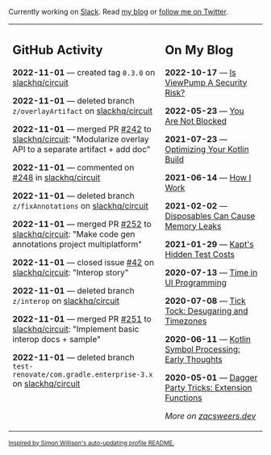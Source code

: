 Currently working on [Slack](https://slack.com/). Read [my blog](https://zacsweers.dev/) or [follow me on Twitter](https://twitter.com/ZacSweers).

<table><tr><td valign="top" width="60%">

## GitHub Activity
<!-- githubActivity starts -->
**2022-11-01** — created tag `0.3.0` on [slackhq/circuit](https://github.com/slackhq/circuit)

**2022-11-01** — deleted branch `z/overlayArtifact` on [slackhq/circuit](https://github.com/slackhq/circuit)

**2022-11-01** — merged PR [#242](https://github.com/slackhq/circuit/pull/242) to [slackhq/circuit](https://github.com/slackhq/circuit): "Modularize overlay API to a separate artifact + add doc"

**2022-11-01** — commented on [#248](https://github.com/slackhq/circuit/pull/248#issuecomment-1298876954) in [slackhq/circuit](https://github.com/slackhq/circuit)

**2022-11-01** — deleted branch `z/fixAnnotations` on [slackhq/circuit](https://github.com/slackhq/circuit)

**2022-11-01** — merged PR [#252](https://github.com/slackhq/circuit/pull/252) to [slackhq/circuit](https://github.com/slackhq/circuit): "Make code gen annotations project multiplatform"

**2022-11-01** — closed issue [#42](https://github.com/slackhq/circuit/issues/42) on [slackhq/circuit](https://github.com/slackhq/circuit): "Interop story"

**2022-11-01** — deleted branch `z/interop` on [slackhq/circuit](https://github.com/slackhq/circuit)

**2022-11-01** — merged PR [#251](https://github.com/slackhq/circuit/pull/251) to [slackhq/circuit](https://github.com/slackhq/circuit): "Implement basic interop docs + sample"

**2022-11-01** — deleted branch `test-renovate/com.gradle.enterprise-3.x` on [slackhq/circuit](https://github.com/slackhq/circuit)
<!-- githubActivity ends -->
</td><td valign="top" width="40%">

## On My Blog
<!-- blog starts -->
**2022-10-17** — [Is ViewPump A Security Risk?](https://www.zacsweers.dev/is-viewpump-a-security-risk/)

**2022-05-23** — [You Are Not Blocked](https://www.zacsweers.dev/you-are-not-blocked/)

**2021-07-23** — [Optimizing Your Kotlin Build](https://www.zacsweers.dev/optimizing-your-kotlin-build/)

**2021-06-14** — [How I Work](https://www.zacsweers.dev/how-i-work/)

**2021-02-02** — [Disposables Can Cause Memory Leaks](https://www.zacsweers.dev/disposables-can-cause-memory-leaks/)

**2021-01-29** — [Kapt's Hidden Test Costs](https://www.zacsweers.dev/kapts-hidden-test-costs/)

**2020-07-13** — [Time in UI Programming](https://www.zacsweers.dev/time-in-ui/)

**2020-07-08** — [Tick Tock: Desugaring and Timezones](https://www.zacsweers.dev/ticktock-desugaring-timezones/)

**2020-06-11** — [Kotlin Symbol Processing: Early Thoughts](https://www.zacsweers.dev/kotlin-symbol-processor-early-thoughts/)

**2020-05-01** — [Dagger Party Tricks: Extension Functions](https://www.zacsweers.dev/dagger-party-tricks-extension-functions/)
<!-- blog ends -->
_More on [zacsweers.dev](https://zacsweers.dev/)_
</td></tr></table>

<sub><a href="https://simonwillison.net/2020/Jul/10/self-updating-profile-readme/">Inspired by Simon Willison's auto-updating profile README.</a></sub>